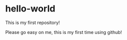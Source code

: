 # hello-world
This is my first repository!

Please go easy on me, this is my first time using github!
